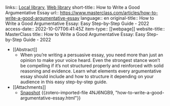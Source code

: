 links:: [Local library](zotero://select/library/items/NQBQGAV7), [Web library](https://www.zotero.org/users/9756735/items/NQBQGAV7)
short-title:: How to Write a Good Argumentative Essay
url:: https://www.masterclass.com/articles/how-to-write-a-good-argumentative-essay
language:: en
original-title:: How to Write a Good Argumentative Essay: Easy Step-by-Step Guide - 2022
access-date:: 2022-10-07T06:41:45Z
item-type:: [[webpage]]
website-title:: MasterClass
title:: How to Write a Good Argumentative Essay: Easy Step-by-Step Guide - 2022

- [[Abstract]]
	- When you’re writing a persuasive essay, you need more than just an opinion to make your voice heard. Even the strongest stance won’t be compelling if it’s not structured properly and reinforced with solid reasoning and evidence. Learn what elements every argumentative essay should include and how to structure it depending on your audience in this easy step-by-step guide.
- [[Attachments]]
	- [Snapshot](https://www.masterclass.com/articles/how-to-write-a-good-argumentative-essay) {{zotero-imported-file 4NJ6NGB9, "how-to-write-a-good-argumentative-essay.html"}}